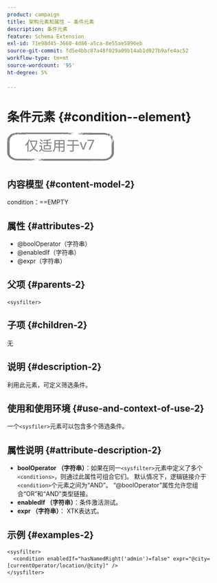 ```yaml
---
product: campaign
title: 架构元素和属性 — 条件元素
description: 条件元素
feature: Schema Extension
exl-id: 71e98d45-3660-4d86-a5ca-8e55ae5896eb
source-git-commit: fd5e4bbc87a48f029a09b14ab1d927b9afe4ac52
workflow-type: tm+mt
source-wordcount: '95'
ht-degree: 5%

---
```


# 条件元素 {#condition--element}

![](../../../assets/v7-only.svg)

## 内容模型 {#content-model-2}

condition：==EMPTY

## 属性 {#attributes-2}

* @boolOperator（字符串）
* @enabledIf（字符串）
* @expr（字符串）

## 父项 {#parents-2}

`<sysfilter>`

## 子项 {#children-2}

无

## 说明 {#description-2}

利用此元素，可定义筛选条件。

## 使用和使用环境 {#use-and-context-of-use-2}

一个`<sysfiler>`元素可以包含多个筛选条件。

## 属性说明 {#attribute-description-2}

* **boolOperator （字符串）**：如果在同一`<sysfilter>`元素中定义了多个`<conditions>`，则通过此属性可组合它们。 默认情况下，逻辑链接介于`<condition>`个元素之间为“AND”。 “@boolOperator”属性允许您组合“OR”和“AND”类型链接。
* **enabledIf （字符串）**：条件激活测试。
* **expr （字符串）**： XTK表达式。

## 示例 {#examples-2}

```
<sysfilter>
  <condition enabledIf="hasNamedRight('admin')=false" expr="@city=[currentOperator/location/@city]" />
</sysfilter>
```
